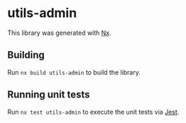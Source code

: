 # utils-admin

This library was generated with [Nx](https://nx.dev).

## Building

Run `nx build utils-admin` to build the library.

## Running unit tests

Run `nx test utils-admin` to execute the unit tests via [Jest](https://jestjs.io).
